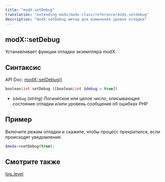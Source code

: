 ```yaml
---
title: "modX.setDebug"
translation: "extending-modx/modx-class/reference/modx.setdebug"
description: "modX.setDebug метод для изменения уровня отладки"
---
```


## modX::setDebug

Устанавливает функции отладки экземпляра modX.

## Синтаксис

API Doc: [modX::setDebug()](http://api.modx.com/revolution/2.2/db_core_model_modx_modx.class.html#%5CmodX::setDebug())

``` php
boolean|int setDebug ([boolean|int $debug = true])
```

- `$debug` _(string)_ Логическое или целое число, описывающее состояние отладки и/или уровень сообщения об ошибках PHP 

## Пример

Включите режим отладки и скажите, чтобы процесс прекратился, если происходят уведомления:

``` php
$modx->setDebug(true);
```

## Смотрите также

[log_level](building-sites/settings/log_level)